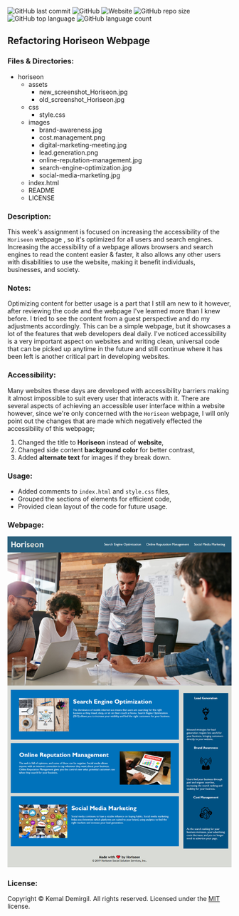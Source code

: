 ![GitHub last commit](https://img.shields.io/github/last-commit/kemaldemirgil/refactor-horiseon?color=ff66cc&logo=Github)
![GitHub](https://img.shields.io/github/license/kemaldemirgil/refactor-horiseon?color=%2366ff33&logo=Github)
![Website](https://img.shields.io/website?down_color=%23ff3300&down_message=Offline&logo=Github&up_color=%2300cc00&up_message=Online&url=https%3A%2F%2Fkemaldemirgil.github.io%2Frefactor-horiseon)
![GitHub repo size](https://img.shields.io/github/repo-size/kemaldemirgil/refactor-horiseon?logo=Github)
![GitHub top language](https://img.shields.io/github/languages/top/kemaldemirgil/refactor-horiseon?color=%23ff9900)
![GitHub language count](https://img.shields.io/github/languages/count/kemaldemirgil/refactor-horiseon?color=%23996633)
## Refactoring Horiseon Webpage

### Files & Directories:
* horiseon
  - assets
    - new_screenshot_Horiseon.jpg
    - old_screenshot_Horiseon.jpg
  - css
    - style.css
  - images
    - brand-awareness.jpg
    - cost.management.png
    - digital-marketing-meeting.jpg
    - lead.generation.png
    - online-reputation-management.jpg
    - search-engine-optimization.jpg
    - social-media-marketing.jpg
  - index.html
  - README
  - LICENSE

### Description:

This week's assignment is focused on increasing the accessibility of the `Horiseon` webpage , so it's optimized for all users and search engines.
Increasing the accessibility of a webpage allows browsers and search engines to read the content easier & faster, it also allows any other users with disabilities to use the website, making it benefit individuals, businesses, and society.

### Notes:
Optimizing content for better usage is a part that I still am new to it however, after reviewing the code and the webpage I've learned more than I knew before. I tried to see the content from a guest perspective and do my adjustments accordingly. This can be a simple webpage, but it showcases a lot of the features that web developers deal daily. I've noticed accessibility is a very important aspect on websites and writing clean, universal code that can be picked up anytime in the future and still continue where it has been left is another critical part in developing websites.

### Accessibility:
Many websites these days are developed with accessibility barriers making it almost impossible to suit every user that interacts with it. There are several aspects of achieving an accessible user interface within a website however, since we're only concerned with the `Horiseon` webpage, I will only point out the changes that are made which negatively effected the accessibility of this webpage;

1. Changed the title to **Horiseon** instead of **website**,
2. Changed side content **background color** for better contrast,
3. Added **alternate text** for images if they break down.

### Usage:
* Added comments to `index.html` and `style.css` files,
* Grouped the sections of elements for efficient code,
* Provided clean layout of the code for future usage.

### Webpage:
![`Horiseon`](assets/new_screenshot_Horiseon.jpg)

### License:

Copyright © Kemal Demirgil. All rights reserved.
Licensed under the [MIT](https://github.com/kemaldemirgil/refactor-horiseon/blob/main/LICENSE) license.

